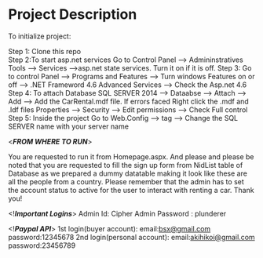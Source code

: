 # Project Description

To initialize project:

Step 1: Clone this repo<br>
Step 2:To start asp.net services Go to Control Panel --> Admininstratives Tools --> Services -->asp.net state services. Turn it on if it is off.
Step 3: Go to control Panel --> Programs and Features --> Turn windows Features on  or off --> .NET Frameword 4.6 Advanced Services --> Check the Asp.net 4.6
Step 4: To attach Database  SQL SERVER 2014 --> Dataabse --> Attach --> Add --> Add the CarRental.mdf file.
        If errors faced Right click the .mdf and .ldf files Properties --> Security --> Edit permissions -->  Check Full control
Step 5: Inside the project Go to Web.Config --> <Connection string> tag --> Change the SQL SERVER name with your server name
  
  <*********FROM WHERE TO RUN*********>
  
  You are requested to run it from Homepage.aspx. 
  And please  and please be noted that you are requested to fill the sign up form from NidList table of Database as we prepared a dummy datatable making it look like these are all the people from a  country.
  Please remember that the admin has to set the account status to active for the user to interact with renting a car.
  Thank you!

<!***Important Logins***>
Admin Id: Cipher
Admin Password : plunderer

<!***Paypal API***>
1st login(buyer account): 
        email:bsx@gmail.com
        password:12345678
2nd login(personal account):
        email:akihikoi@gmail.com
        password:23456789
